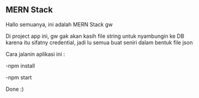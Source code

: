 MERN Stack
---

Hallo semuanya, ini adalah MERN Stack gw

Di project app ini, gw gak akan kasih file string untuk nyambungin ke DB
karena itu sifatny credential, jadi lu semua buat seniri dalam bentuk file json

Cara jalanin aplikasi ini :

-npm install

-npm start

Done :)
